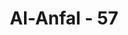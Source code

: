 ---
title: "Al-Anfal - 57"
no: 57
arabic_no: ٥٧
ayah: فَاِمَّا تَثْقَفَنَّهُمْ فِى الْحَرْبِ فَشَرِّدْ بِهِمْ مَّنْ خَلْفَهُمْ لَعَلَّهُمْ يَذَّكَّرُوْنَ 
translation: "Maka jika engkau (Muhammad) mengungguli mereka dalam peperangan, maka cerai-beraikanlah orang-orang yang di belakang mereka dengan (menumpas) mereka, agar mereka mengambil pelajaran."
tafsir: "Allah menjelaskan apa yang harus diperbuat kaum Muslimin setelah berkali-kali terjadi pelanggaran janji dari orang-orang Yahudi. Allah menjelaskan bahwa jika kaum Muslimin menemui mereka dalam peperangan, mereka harus dicerai-beraikan, demikian pula orang-orang yang ada di belakang mereka harus ditumpas agar mereka mengambil pelajaran dari tindakan kaum Yahudi ini. Tindakan yang tegas dari kaum Muslimin pada mereka harus dapat menimbulkan kesan yang menakutkan bagi orang-orang yang berada di belakang mereka, sehingga mereka tidak berani lagi melanggar janji.\n\nDalam ayat ini, Allah memberi peringatan pula kepada kaum Muslimin, agar jangan tertipu untuk kedua kalinya setelah dikhianati pertama kali oleh orang Yahudi dan mereka memohon maaf. Maka Allah dengan tegas menjelaskan bahwa kaum Muslimin tidak perlu ragu untuk mengadakan tindakan yang tegas agar pelanggaran-pelanggaran semacam itu tidak terulang kembali di belakang hari dan agar orang-orang yang berada di belakang mereka mengambil pelajaran daripadanya.\n\nDiriwayatkan oleh al-Bukhari dan Muslim bahwa, Nabi Muhammad pernah berkhotbah di hadapan para sahabat dalam menghadapi pertempuran sebagai berikut : \n\n\"Wahai sekalian manusia, janganlah kamu mencita-citakan (mengingin-kan) berjumpa dengan musuh dan mohonlah keselamatan kepada Allah. Akan tetapi bilamana kamu berjumpa dengan mereka, maka bertahanlah dengan kesabaran (dalam pertempuran), dan ketahuilah bahwa surga itu berada di bawah bayangan pedang.\" Kemudian beliau menambah dengan doa, \"Ya Allah yang menurunkan Al-Qur'an, dan yang menjalankan awan di langit hancurkanlah golongan-golongan musuh ini. Cerai-beraikanlah mereka dan berilah pertolongan kepada kami untuk mengalahkan mereka.\""
---
